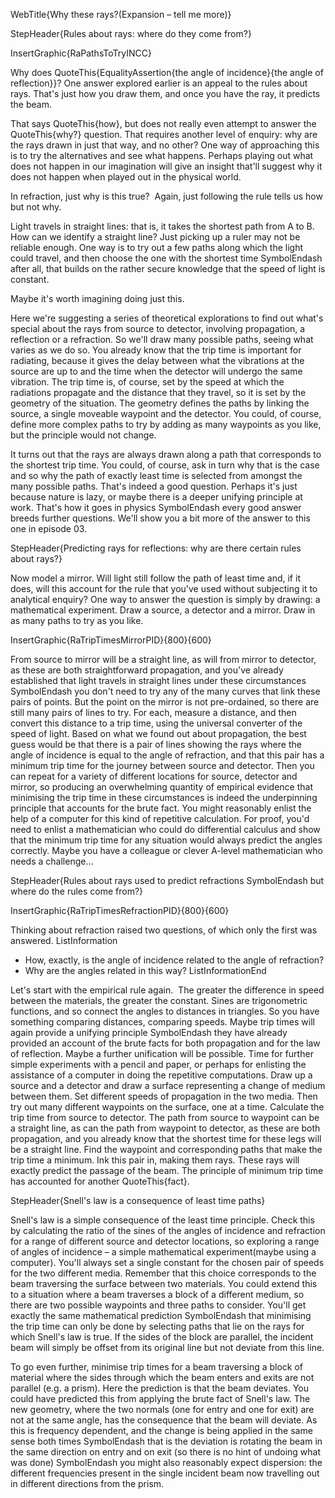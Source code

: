 WebTitle{Why these rays?(Expansion &ndash; tell me more)}

StepHeader{Rules about rays: where do they come from?}

InsertGraphic{RaPathsToTryINCC}

Why does QuoteThis{EqualityAssertion{the angle of incidence}{the angle of reflection}}? One answer explored earlier is an appeal to the rules about rays. That's just how you draw them, and once you have the ray, it predicts the beam.

That says QuoteThis{how}, but does not really even attempt to answer the QuoteThis{why?} question. That requires another level of enquiry: why are the rays drawn in just that way, and no other? One way of approaching this is to try the alternatives and see what happens. Perhaps playing out what does not happen in our imagination will give an insight that'll suggest why it does not happen when played out in the physical world.

In refraction, just why is this true?
﻿﻿
Again, just following the rule tells us how but not why.

Light travels in straight lines: that is, it takes the shortest path from A to B. How can we identify a straight line? Just picking up a ruler may not be reliable enough. One way is to try out a few paths along which the light could travel, and then choose the one with the shortest time SymbolEndash after all, that builds on the rather secure knowledge that the speed of light is constant.

Maybe it's worth imagining doing just this.

Here we're suggesting a series of theoretical explorations to find out what's special about the rays from source to detector, involving propagation, a reflection or a refraction. So we'll draw many possible paths, seeing what varies as we do so. You already know that the trip time is important for radiating, because it gives the delay between what the vibrations at the source are up to and the time when the detector will undergo the same vibration. The trip time is, of course, set by the speed at which the radiations propagate and the distance that they travel, so it is set by the geometry of the situation. The geometry defines the paths by linking the source, a single moveable waypoint and the detector. You could, of course, define more complex paths to try by adding as many waypoints as you like, but the principle would not change.

It turns out that the rays are always drawn along a path that corresponds to the shortest trip time. You could, of course, ask in turn why that is the case and so why the path of exactly least time is selected from amongst the many possible paths. That's indeed a good question. Perhaps it's just because nature is lazy, or maybe there is a deeper unifying principle at work. That's how it goes in physics SymbolEndash every good answer breeds further questions. We'll show you a bit more of the answer to this one in episode 03.

StepHeader{Predicting rays for reflections: why are there certain rules about rays?}

Now model a mirror. Will light still follow the path of least time and, if it does, will this account for the rule that you've used without subjecting it to analytical enquiry? One way to answer the question is simply by drawing: a mathematical experiment. Draw a source, a detector and a mirror. Draw in as many paths to try as you like.

InsertGraphic{RaTripTimesMirrorPID}{800}{600}

From source to mirror will be a straight line, as will from mirror to detector, as these are both straightforward propagation, and you've already established that light travels in straight lines under these circumstances SymbolEndash you don't need to try any of the many curves that link these pairs of points. But the point on the mirror is not pre-ordained, so there are still many pairs of lines to try. For each, measure a distance, and then convert this distance to a trip time, using the universal converter of the speed of light. Based on what we found out about propagation, the best guess would be that there is a pair of lines showing the rays where the angle of incidence is equal to the angle of refraction, and that this pair has a minimum trip time for the journey between source and detector. Then you can repeat for a variety of different locations for source, detector and mirror, so producing an overwhelming quantity of empirical evidence that minimising the trip time in these circumstances is indeed the underpinning principle that accounts for the brute fact. You might reasonably enlist the help of a computer for this kind of repetitive calculation. For proof, you'd need to enlist a mathematician who could do differential calculus and show that the minimum trip time for any situation would always predict the angles correctly. Maybe you have a colleague or clever A-level mathematician who needs a challenge&hellip;

StepHeader{Rules about rays used to predict refractions SymbolEndash but where do the rules come from?}

InsertGraphic{RaTripTimesRefractionPID}{800}{600}

Thinking about refraction raised two questions, of which only the first was answered.
ListInformation
- How, exactly, is the angle of incidence related to the angle of refraction?
- Why are the angles related in this way?
ListInformationEnd

Let's start with the empirical rule again.
﻿﻿
The greater the difference in speed between the materials, the greater the constant. Sines are trigonometric functions, and so connect the angles to distances in triangles. So you have something comparing distances, comparing speeds. Maybe trip times will again provide a unifying principle SymbolEndash they have already provided an account of the brute facts for both propagation and for the law of reflection. Maybe a further unification will be possible. Time for further simple experiments with a pencil and paper, or perhaps for enlisting the assistance of a computer in doing the repetitive computations. Draw up a source and a detector and draw a surface representing a change of medium between them. Set different speeds of propagation in the two media. Then try out many different waypoints on the surface, one at a time. Calculate the trip time from source to detector. The path from source to waypoint can be a straight line, as can the path from waypoint to detector, as these are both propagation, and you already know that the shortest time for these legs will be a straight line. Find the waypoint and corresponding paths that make the trip time a minimum. Ink this pair in, making them rays. These rays will exactly predict the passage of the beam. The principle of minimum trip time has accounted for another QuoteThis{fact}.

StepHeader{Snell's law is a consequence of least time paths}

Snell's law is a simple consequence of the least time principle. Check this by calculating the ratio of the sines of the angles of incidence and refraction for a range of different source and detector locations, so exploring a range of angles of incidence – a simple mathematical experiment(maybe using a computer). You'll always set a single constant for the chosen pair of speeds for the two different media. Remember that this choice corresponds to the beam traversing the surface between two materials. You could extend this to a situation where a beam traverses a block of a different medium, so there are two possible waypoints and three paths to consider. You'll get exactly the same mathematical prediction SymbolEndash that minimising the trip time can only be done by selecting paths that lie on the rays for which Snell's law is true. If the sides of the block are parallel, the incident beam will simply be offset from its original line but not deviate from this line.

To go even further, minimise trip times for a beam traversing a block of material where the sides through which the beam enters and exits are not parallel (e.g. a prism). Here the prediction is that the beam deviates. You could have predicted this from applying the brute fact of Snell's law. The new geometry, where the two normals (one for entry and one for exit) are not at the same angle, has the consequence that the beam will deviate. As this is frequency dependent, and the change is being applied in the same sense both times SymbolEndash that is the deviation is rotating the beam in the same direction on entry and on exit (so there is no hint of undoing what was done) SymbolEndash you might also reasonably expect dispersion: the different frequencies present in the single incident beam now travelling out in different directions from the prism.
